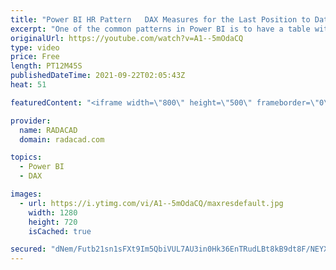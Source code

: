 ```yaml
---
title: "Power BI HR Pattern   DAX Measures for the Last Position to Date   Last Status to Date"
excerpt: "One of the common patterns in Power BI is to have a table with different statuses throughout time and then wanting to get the latest status up to a selected date. A simple example of that is to have a table with position(role) changes of employees and then wanting to see their latest position based on"
originalUrl: https://youtube.com/watch?v=A1--5mOdaCQ
type: video
price: Free
length: PT12M45S
publishedDateTime: 2021-09-22T02:05:43Z
heat: 51

featuredContent: "<iframe width=\"800\" height=\"500\" frameborder=\"0\" src=\"https://www.youtube.com/embed/A1--5mOdaCQ\" allow=\"accelerometer; autoplay; encrypted-media; gyroscope; picture-in-picture\" allowfullscreen></iframe>"

provider:
  name: RADACAD
  domain: radacad.com

topics:
  - Power BI
  - DAX

images:
  - url: https://i.ytimg.com/vi/A1--5mOdaCQ/maxresdefault.jpg
    width: 1280
    height: 720
    isCached: true

secured: "dNem/Futb21sn1sFXt9Im5QbiVUL7AU3in0Hk36EnTRudLBt8kB9dt8F/NEYXyuuWA1A/h+xrcbV2AgRhu/pQs3tzkfObrwwpb0NHnOLYOGIP9Ywjt+7A72COGNngs3f73KF5Z142Ht2SQ5RQVl+ki/+KfbHKstDsiuMVmoeizT1Wy+QAwdHeZVnp6LQ2w8/m1TNqG07vUXSXTg3JxgOMkWWphMtiNQfENa5gn3hAW5ij7O83tQ/DZk50Ku216rYkhcC0J12vER8NoXB6uO9q3j6yslYvrO9U/Dk6q61HRLwxJk8JsmqxhZf/rBGFg458dkicma6xCQS0rfU6uR0joD+M978bjr8n2taFR7lt3XW3Txo7ObcB/n+h6sdATkfud2StthxhkyB9tMLjgEe5Zd4p9rfS0eqQ6wm7p1AOvc=;DCT51mIzDF/6Vz8wPRib0Q=="
---
```


